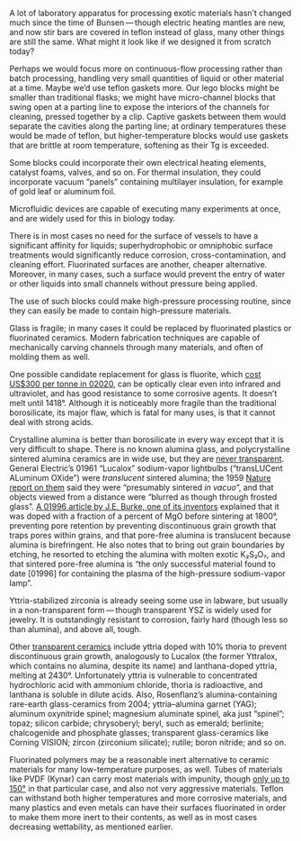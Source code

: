 A lot of laboratory apparatus for processing exotic materials hasn’t
changed much since the time of Bunsen — though electric heating
mantles are new, and now stir bars are covered in teflon instead of
glass, many other things are still the same.  What might it look like
if we designed it from scratch today?

Perhaps we would focus more on continuous-flow processing rather than
batch processing, handling very small quantities of liquid or other
material at a time.  Maybe we’d use teflon gaskets more.  Our lego
blocks might be smaller than traditional flasks; we might have
micro-channel blocks that swing open at a parting line to expose the
interiors of the channels for cleaning, pressed together by a clip.
Captive gaskets between them would separate the cavities along the
parting line; at ordinary temperatures these would be made of teflon,
but higher-temperature blocks would use gaskets that are brittle at
room temperature, softening as their Tg is exceeded.

Some blocks could incorporate their own electrical heating elements,
catalyst foams, valves, and so on.  For thermal insulation, they could
incorporate vacuum “panels” containing multilayer insulation, for
example of gold leaf or aluminum foil.

Microfluidic devices are capable of executing many experiments at
once, and are widely used for this in biology today.

There is in most cases no need for the surface of vessels to have a
significant affinity for liquids; superhydrophobic or omniphobic
surface treatments would significantly reduce corrosion,
cross-contamination, and cleaning effort.  Fluorinated surfaces are
another, cheaper alternative.  Moreover, in many cases, such a surface
would prevent the entry of water or other liquids into small channels
without pressure being applied.

The use of such blocks could make high-pressure processing routine,
since they can easily be made to contain high-pressure materials.

Glass is fragile; in many cases it could be replaced by fluorinated
plastics or fluorinated ceramics.  Modern fabrication techniques are
capable of mechanically carving channels through many materials, and
often of molding them as well.

One possible candidate replacement for glass is fluorite, which [cost
US$300 per tonne in
02020](https://pubs.usgs.gov/periodicals/mcs2020/mcs2020-fluorspar.pdf),
can be optically clear even into infrared and ultraviolet, and has
good resistance to some corrosive agents.  It doesn’t melt until
1418°.  Although it is noticeably more fragile than the traditional
borosilicate, its major flaw, which is fatal for many uses, is that it
cannot deal with strong acids.

Crystalline alumina is better than borosilicate in every way except
that it is very difficult to shape.  There is no known alumina glass,
and polycrystalline sintered alumina ceramics are in wide use, but
they are [never
transparent](https://apps.dtic.mil/dtic/tr/fulltext/u2/661487.pdf
"Development and evaluation of transparent aluminum oxide").  General
Electric’s 01961 “Lucalox” sodium-vapor lightbulbs (“transLUCent
ALuminum OXide”) were *translucent* sintered alumina; the 1959 [Nature
report on them](https://www.nature.com/articles/1841107d0) said they
were “presumably sintered *in vacuo*”, and that objects viewed from a
distance were “blurred as though through frosted glass”.  [A 01996
article by J.E.  Burke, one of its
inventors](https://www.cambridge.org/core/journals/mrs-bulletin/article/lucalox-alumina-the-ceramic-that-revolutionized-outdoor-lighting/58969D625820E257532B8D4BCF068FDC)
explained that it was doped with a fraction of a percent of MgO before
sintering at 1800°, preventing pore retention by preventing
discontinuous grain growth that traps pores within grains, and that
pore-free alumina is translucent because alumina is birefringent.  He
also notes that to bring out grain boundaries by etching, he resorted
to etching the alumina with molten exotic K₂S₂O₇, and that sintered
pore-free alumina is “the only successful material found to date
[01996] for containing the plasma of the high-pressure sodium-vapor
lamp”.

Yttria-stabilized zirconia is already seeing some use in labware, but
usually in a non-transparent form — though transparent YSZ is widely
used for jewelry.  It is outstandingly resistant to corrosion, fairly
hard (though less so than alumina), and above all, tough.

Other [transparent
ceramics](https://en.wikipedia.org/wiki/Transparent_ceramics) include
yttria doped with 10% thoria to prevent discontinuous grain growth,
analogously to Lucalox (the former Yttralox, which contains no
alumina, despite its name) and lanthana-doped yttria, melting at
2430°.  Unfortunately yttria is vulnerable to concentrated
hydrochloric acid with ammonium chloride, thoria is radioactive, and
lanthana is soluble in dilute acids.  Also, Rosenflanz’s
alumina-containing rare-earth glass-ceramics from 2004; yttria–alumina
garnet (YAG); aluminum oxynitride spinel; magnesium aluminate spinel,
aka just “spinel”; topaz; silicon carbide; chrysoberyl; beryl, such as
emerald; berlinite; chalcogenide and phosphate glasses; transparent
glass-ceramics like Corning VISION; zircon (zirconium silicate);
rutile; boron nitride; and so on.

Fluorinated polymers may be a reasonable inert alternative to ceramic
materials for many low-temperature purposes, as well.  Tubes of
materials like PVDF (Kynar) can carry most materials with impunity,
though [only up to
150°](https://www.fluorotherm.com/wp-content/uploads/2014/04/PVDF_Max_Temp_Usage.pdf)
in that particular case, and also not very aggressive materials.
Teflon can withstand both higher temperatures and more corrosive
materials, and many plastics and even metals can have their surfaces
fluorinated in order to make them more inert to their contents, as
well as in most cases decreasing wettability, as mentioned earlier.
